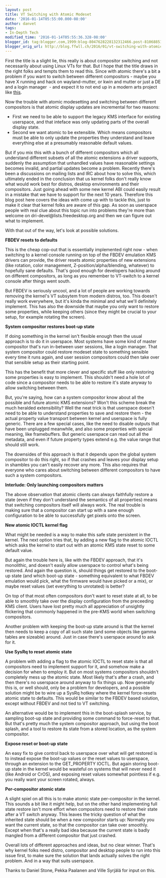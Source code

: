 ```yaml
---
layout: post
title: VT Switching with Atomic Modeset
date: '2016-01-14T05:55:00.000-08:00'
author: danvet
tags:
- In-Depth Tech
modified_time: '2016-01-14T05:55:36.328-08:00'
blogger_id: tag:blogger.com,1999:blog-8047628228132312466.post-8106885102788327740
blogger_orig_url: http://blog.ffwll.ch/2016/01/vt-switching-with-atomic-modeset.html
---
```


First the title is a slight lie, this really is about compositor switching and not necessarily about using Linux VTs for that. But I hope that the title draws in the right folks and tempts them to read this. Since with atomic there's a bit a problem if you want to switch between different compositors - maybe you have X running and hack on wayland-mutter, or kwin and mutter or just a DE and a login manager&nbsp; - and expect it to not end up in a modern arts project like <a href="https://twitter.com/__damien__/status/676741658940186625">this</a>.

<!--more-->

Now the trouble with atomic modesetting and switching between different compositors is that atomic display updates are incremental for two reasons:

<ul><li>First we need to be able to support the legacy KMS interface for existing userspace, and that inteface was only updating parts of the overall display state.</li><li>Second we want atomic to be extensible. Which means compositors must be able to only update the properties they understand and leave everything else at a presumably reasonable default values.</li></ul>But if you mix this with a bunch of different compositors which all understand different subsets of all the atomic extensions a driver supports, suddenly the assumption that unhandled values have reasonable settings becomes invalid, and partial updates become a problem. Recently there's been a discussions on mailing lists and IRC about how to solve this, which ultimately ended in the conclusion that us kernel folks don't really know what would work best for distros, desktop environments and their compositors. Just going ahead with some new kernel ABI could easily result in a mistake that we have to support for the next 10 years. Therefore this blog post here covers the ideas with come up with to tackle this, just to make it clear that kernel folks are aware of this gap. As soon as userspace people with real clue about this topic run into problems they're more than welcome on dri-devel@lists.freedesktop.org and then we can figure out what to implement.



With that out of the way, let's look at possible solutions.



<b>FBDEV resets to defaults</b>



This is the cheap cop-out that is essentially implemented right now - when switching to a kernel console running on top of the FBDEV emulation KMS drivers can provide, the driver resets atomic properties of new extensions (like rotation, color management, Z-position/alpha/blending, whatever) to hopefully sane defaults. That's good enough for developers hacking around on different compositors, as long as you remember to VT-switch to a kernel console after things went south.



But FBDEV is seriously uncool, and a lot of people are working towards removing the kernel's VT subsytem from modern distros, too. This doesn't really work everywhere, but it's kinda the minimal and what we'll definitely implement. This has also the downside that maybe you only want to restore some properties, while keeping others (since they might be crucial to your setup, for example rotating the screen).



<b>System compositor restores boot-up state</b>



If doing something in the kernel isn't flexible enough then the usual approach is to do it in userspace. Most systems have some kind of master compositor that's run in-between user sessions, like a login manager. That system compositor could restore modeset state to something sensible every time it runs again, and user session compositors could then take over that sensible setup as their starting point.



This has the benefit that more clever and specific stuff like only restoring some properties is easy to implement. This shouldn't need a hole lot of code since a compositor needs to be able to restore it's state anyway to allow switching between them.



But, you're saying, how can a system compositor know about all the possible and future atomic KMS extensions? Won't this scheme break the much heralded extensibility? Well the neat trick is that userspace doesn't need to be able to understand properties to save and restore them - the actual property value transport between kernel and userspace is fully generic. There are a few special cases, like the need to disable outputs that have been unplugged meanwhile, and also some properties with special meaning, like framebuffers. But generic userspace can read out all the metadata, and even if future property types extend e.g. the value range that should still work.



The downsides of this approach is that it depends upon the global system compositor to do this right, so if that crashes and leaves your display setup in shambles you can't easily recover any more. This also requires that everyone who cares about switching between different compositors to have such a system compositors.



<b>Interlude: Only launching compositors matters</b>



The above observation that atomic clients can always faithfully restore a state (even if they don't understand the semantics of all properties) means that switching compositors itself will always work. The real trouble is making sure that a compositor can start up with a sane enough configuration to be able to successfully get pixels onto the screen. 



<b>New atomic IOCTL kernel flag</b>



What might be needed is a way to make this safe state persistent in the kernel. The next option tries that, by adding a new flag to the atomic IOCTL which asks the kernel to start out with an atomic KMS state reset to some default value.



But again the trouble here is, like with the FBDEV approach, that it's monolithic, and doesn't easily allow userspace to control what's being restored. And again the question is, should things get restored to the boot-up state (and which boot-up state - something equivalent to what FBDEV emulation would pick, what the firmware would have picked or a mix), or maybe reset values (set everything to unrotated) is better?



On top of that most often compositors don't want to reset state at all, to be able to smoothly take over the display configuration from the preceeding KMS client. Users have lost pretty much all appreciation of unsightly flickering that commonly happened in the pre-KMS world when switching compositors.



Another problem with keeping the boot-up state around is that the kernel then needs to keep a copy of all such state (and some objects like gamma tables are sizeable) around. Just in case there's userspace around to ask for it.



<b>Use SysRq to reset atomic state</b>



A problem with adding a flag to the atomic IOCTL to reset state is that all compositors need to implement support for it, and somehow make a decision for when to employ it. But on most systems compositors shouldn't completely mess up the atomic state. Most likely that's after a crash, and then there's no userspace around anyway to fix things up. Now generally this is, or well should, only be a problem for developers, and a possible solution might be to wire up a SysRq hotkey where the kernel force-resets atomic state to defaults. This would be similar to the FBDEV based solution, except without FBDEV and not tied to VT switching.



An alternative would be to implement this in the boot-splash service, by sampling boot-up state and providing some command to force-reset to that. But that's pretty much the system compositor approach, but using the boot splash, and a tool to restore its state from a stored location, as the system compositor.



<b>Expose reset or boot-up state</b>



An easy fix to give control back to userspace over what will get restored is to instead expose the boot-up values or the reset values to userspace, through an extension to the GET_PROPERTY IOCTL. But again storing boot-up state in the kernel would be wasteful on systems that will never need it (like Android or CrOS), and exposing reset values somewhat pointless if e.g. you really want your screen rotated, always.



<b>Per-compositor atomic state</b>



A slight spiel on all this is to make atomic state per-compositor in the kernel. This sounds a bit like it might help, but on the other hand implementing full state restore isn't more effort when compositors need to restore their state after a VT switch anyway. This leaves the tricky question of what the inherited state should be when a new compositor starts up: Normally you want the current state, so that the compositor can take over smoothly. Except when that's a really bad idea because the current state is badly mangled from a different compositor that just crashed.



Overall lots of different approaches and ideas, but no clear winner. That's why kernel folks need distro, compositor and desktop people to run into this issue first, to make sure the solution that lands actually solves the right problem. And in a way that suits userspace.



Thanks to Daniel Stone, Pekka Paalanen and Ville<span style="font-weight: normal;"><span class="gD" name="Ville Syrjälä"> Syrjälä for input on this.</span></span>